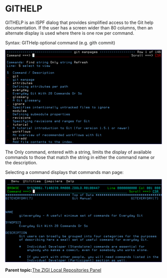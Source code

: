 # GITHELP

GITHELP is an ISPF dialog that provides simplified access to the Git help documentation. If the user has a screen wider than 80 columns, then an alternate display is used where there is one row per command.

Syntax: GITHelp optional command \(e.g. gith commit\)

![](media/img(18).png)

The Only command, entered with a string, limits the display of available commands to those that match the string in either the command name or the description.

Selecting a command displays that commands man page:

![](media/img(19).png)

**Parent topic:**[The ZIGI Local Repositories Panel](zOS_ISPF_Git_Interface_Users_Guide_V3R0_the_zigi_local_repositories_panel.html)

